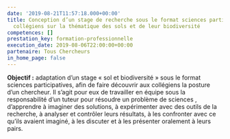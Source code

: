 ```yaml
---
date: '2019-08-21T11:57:18.000+00:00'
title: Conception d’un stage de recherche sous le format sciences participatives pour
  collégiens sur la thématique des sols et de leur biodiversité
competences: []
prestation_key: formation-professionnelle
execution_date: 2019-08-06T22:00:00+00:00
partenaire: Tous Chercheurs
in_home_page: false
---
```

**Objectif :** adaptation d’un stage « sol et biodiversité » sous le format sciences participatives, afin de faire découvrir aux collégiens la posture d’un chercheur.  Il s’agit pour eux de travailler en équipe sous la responsabilité d’un tuteur pour résoudre un problème de sciences , d’apprendre à imaginer des solutions, à expérimenter avec des outils de la recherche, à analyser et contrôler leurs résultats, à les confronter avec ce qu’ils avaient imaginé, à les discuter et à les présenter oralement à leurs pairs.
<!--more-->